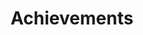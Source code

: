 ---
layout: page
title: Achievements
description: 'Stuff we are proud of'
nav-menu: true
image: gp.jpeg
weight: 5
---